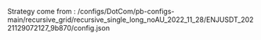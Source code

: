 Strategy come from : /configs/DotCom/pb-configs-main/recursive_grid/recursive_single_long_noAU_2022_11_28/ENJUSDT_20221129072127_9b870/config.json